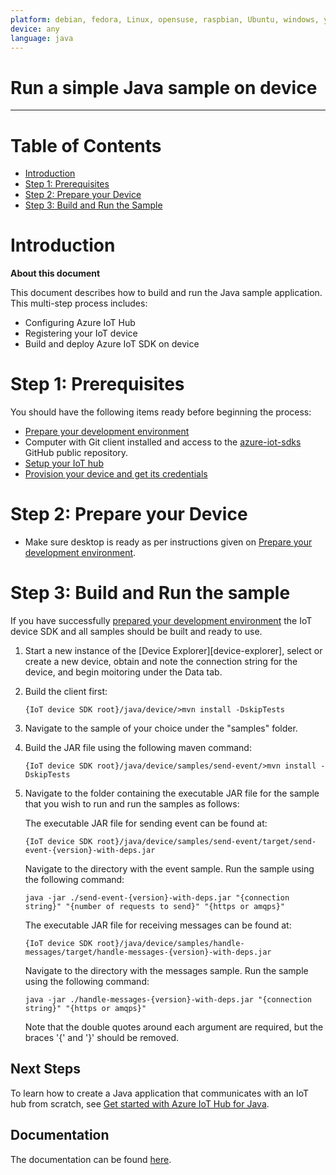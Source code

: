 ```yaml
---
platform: debian, fedora, Linux, opensuse, raspbian, Ubuntu, windows, yocto 
device: any
language: java
---
```


Run a simple Java sample on device
===
---

# Table of Contents

-   [Introduction](#Introduction)
-   [Step 1: Prerequisites](#Prerequisites)
-   [Step 2: Prepare your Device](#PrepareDevice)
-   [Step 3: Build and Run the Sample](#Build)

<a name="Introduction"></a>
# Introduction

**About this document**

This document describes how to build and run the Java sample application. This multi-step process includes:
-   Configuring Azure IoT Hub
-   Registering your IoT device
-   Build and deploy Azure IoT SDK on device

<a name="Prerequisites"></a>
# Step 1: Prerequisites

You should have the following items ready before beginning the process:

-   [Prepare your development environment][devbox-setup]
-   Computer with Git client installed and access to the
    [azure-iot-sdks](https://github.com/Azure/azure-iot-sdks) GitHub public repository.
-   [Setup your IoT hub][lnk-setup-iot-hub]
-   [Provision your device and get its credentials][lnk-manage-iot-hub]

<a name="PrepareDevice"></a>
# Step 2: Prepare your Device

-   Make sure desktop is ready as per instructions given on [Prepare your development environment][devbox-setup].

<a name="Build"></a>
# Step 3: Build and Run the sample

If you have successfully [prepared your development environment][devbox-setup] the IoT device SDK and all samples should be built and ready to use.

1. Start a new instance of the [Device Explorer][device-explorer], select or create a new device, obtain and note the connection string for the device, and begin moitoring under the Data tab.

2. Build the client first:
	```
	{IoT device SDK root}/java/device/>mvn install -DskipTests
	```
3. Navigate to the sample of your choice under the "samples" folder.
4. Build the JAR file using the following maven command:
	
	```
	{IoT device SDK root}/java/device/samples/send-event/>mvn install -DskipTests
	```
5. Navigate to the folder containing the executable JAR file for the sample that you wish to run and run the samples as follows:

	The executable JAR file for sending event
	can be found at:

	```
	{IoT device SDK root}/java/device/samples/send-event/target/send-event-{version}-with-deps.jar
	```

	Navigate to the directory with the event sample. Run the sample using the following command:

	```
	java -jar ./send-event-{version}-with-deps.jar "{connection string}" "{number of requests to send}" "{https or amqps}"
	```

	The executable JAR file for receiving messages can be found at:

	```
	{IoT device SDK root}/java/device/samples/handle-messages/target/handle-messages-{version}-with-deps.jar
	```

	Navigate to the directory with the messages sample. Run the sample using the following command:

	```
	java -jar ./handle-messages-{version}-with-deps.jar "{connection string}" "{https or amqps}"
	```

	Note that the double quotes around each argument are required, but the braces '{' and '}' should be removed.

## Next Steps
To learn how to create a Java application that communicates with an IoT hub from scratch, see [Get started with Azure IoT Hub for Java][how-to-build-a-java-app-from-scratch].

## Documentation

The documentation can be found [here](https://azure.github.io/azure-iot-sdks/java/device/api_reference/index.html).

[devbox-setup]: java-devbox-setup.md

[lnk-setup-iot-hub]: ../setup_iothub.md
[lnk-manage-iot-hub]: ../manage_iot_hub.md
[how-to-build-a-java-app-from-scratch]: https://azure.microsoft.com/documentation/articles/iot-hub-java-java-getstarted/
